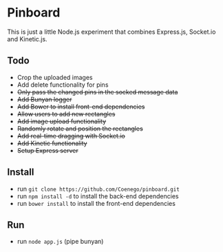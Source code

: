# Pinboard

This is just a little Node.js experiment that combines Express.js, Socket.io and Kinetic.js.

## Todo
- Crop the uploaded images
- Add delete functionality for pins
- ~~Only pass the changed pins in the socked message data~~
- ~~Add Bunyan logger~~
- ~~Add Bower to install front-end dependencies~~
- ~~Allow users to add new rectangles~~
- ~~Add image upload functionality~~
- ~~Randomly rotate and position the rectangles~~
- ~~Add real-time dragging with Socket.io~~
- ~~Add Kinetic functionality~~
- ~~Setup Express server~~

## Install

* run `git clone https://github.com/Coenego/pinboard.git`
* run `npm install -d` to install the back-end dependencies
* run `bower install` to install the front-end dependencies

## Run
* run `node app.js` (pipe bunyan)
